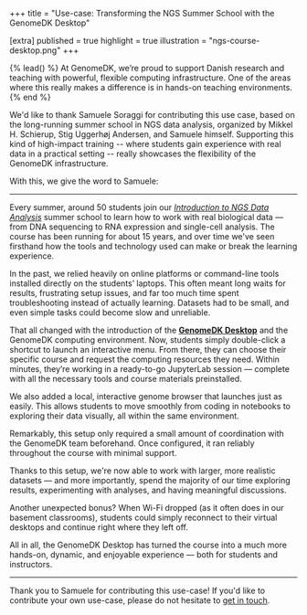 +++
title = "Use-case: Transforming the NGS Summer School with the GenomeDK Desktop"

[extra]
published = true
highlight = true
illustration = "ngs-course-desktop.png"
+++

{% lead() %}
At GenomeDK, we’re proud to support Danish research and teaching with powerful, flexible computing infrastructure. One of the areas where this really makes a difference is in hands-on teaching environments.
{% end %}

We'd like to thank Samuele Soraggi for contributing this use case, based on the long-running summer school in NGS data analysis, organized by Mikkel H. Schierup, Stig Uggerhøj Andersen, and Samuele himself. Supporting this kind of high-impact training -- where students gain experience with real data in a practical setting -- really showcases the flexibility of the GenomeDK infrastructure.

<!-- more -->

With this, we give the word to Samuele:

---

Every summer, around 50 students join our [*Introduction to NGS Data Analysis*](https://hds-sandbox.github.io/Intro-NGS-AU_course/) summer school to learn how to work with real biological data — from DNA sequencing to RNA expression and single-cell analysis. The course has been running for about 15 years, and over time we've seen firsthand how the tools and technology used can make or break the learning experience.



In the past, we relied heavily on online platforms or command-line tools installed directly on the students’ laptops. This often meant long waits for results, frustrating setup issues, and far too much time spent troubleshooting instead of actually learning. Datasets had to be small, and even simple tasks could become slow and unreliable.

That all changed with the introduction of the [**GenomeDK Desktop**](/docs/installing-software#desktop) and the GenomeDK computing environment. Now, students simply double-click a shortcut to launch an interactive menu. From there, they can choose their specific course and request the computing resources they need. Within minutes, they’re working in a ready-to-go JupyterLab session — complete with all the necessary tools and course materials preinstalled.

We also added a local, interactive genome browser that launches just as easily. This allows students to move smoothly from coding in notebooks to exploring their data visually, all within the same environment.

Remarkably, this setup only required a small amount of coordination with the GenomeDK team beforehand. Once configured, it ran reliably throughout the course with minimal support.

Thanks to this setup, we're now able to work with larger, more realistic datasets — and more importantly, spend the majority of our time exploring results, experimenting with analyses, and having meaningful discussions.

Another unexpected bonus? When Wi-Fi dropped (as it often does in our basement classrooms), students could simply reconnect to their virtual desktops and continue right where they left off.

All in all, the GenomeDK Desktop has turned the course into a much more hands-on, dynamic, and enjoyable experience — both for students and instructors.

---

Thank you to Samuele for contributing this use-case! If you'd like to contribute your own use-case, please do not hesitate to [get in touch](mailto:support@genome.au.dk).
